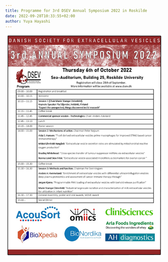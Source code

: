 ```yaml
---
title: Programme for 3rd DSEV Annual Symposium 2022 in Roskilde
date: 2022-09-28T10:33:55+02:00
author: Yuya Hayashi
---
```



![Program DSEV 2022](/images/program.jpg "Program")
